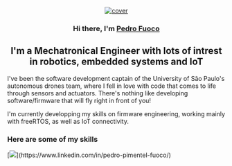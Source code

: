 <p align="center">
  <a href="https://www.linkedin.com/in/pedro-pimentel-fuoco/" target="_blank" rel="noreferrer"><img src="https://user-images.githubusercontent.com/62964137/212115582-c8d3f849-c422-4ad9-b531-7f174e8c85ad.jpeg" alt="cover"></a>
</p>

<h3 align="center">
    Hi there, I'm <a href="https://www.linkedin.com/in/pedro-pimentel-fuoco/" target="_blank" rel="noreferrer">Pedro Fuoco</a>
</h3>

<h2 align="center">
I'm a Mechatronical Engineer with lots of intrest in robotics, embedded systems and IoT
</h2>

<p>
    I've been the software development captain of the University of São Paulo's autonomous drones team, where I fell in love with code that comes to life through sensors and actuators. There's nothing like developing software/firmware that will fly right in front of you!
</p>

<p>
    I'm currently developping my skills on firmware engineering, working mainly with freeRTOS, as well as IoT connectivity.
</p>

### Here are some of my skills
[![](https://skillicons.dev/icons?i=c,cpp,py,ros,linux,bash,git,github,cmake,sqlite,octave,)](https://www.linkedin.com/in/pedro-pimentel-fuoco/)
